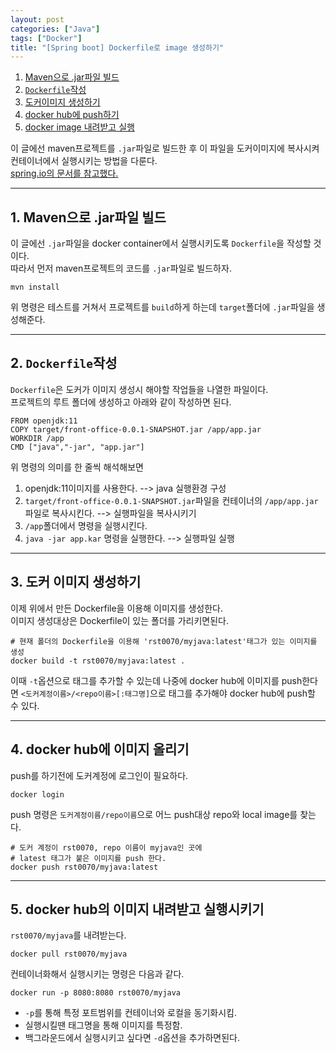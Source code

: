 ```yaml
---
layout: post
categories: ["Java"]
tags: ["Docker"]
title: "[Spring boot] Dockerfile로 image 생성하기"
---
```

1. [Maven으로 .jar파일 빌드](#1-maven으로-jar파일-빌드)
2. [`Dockerfile`작성](#2-dockerfile작성)
3. [도커이미지 생성하기](#3-도커-이미지-생성하기)
4. [docker hub에 push하기](#4-docker-hub에-이미지-올리기)
5. [docker image 내려받고 실행](#5-docker-hub의-이미지-내려받고-실행시키기)

이 글에선 maven프로젝트를 `.jar`파일로 빌드한 후 이 파일을 도커이미지에 복사시켜 컨테이너에서 실행시키는 방법을 다룬다.  
[spring.io의 문서를 참고했다.](https://spring.io/guides/gs/spring-boot-docker/)  
- - -
## 1. Maven으로 .jar파일 빌드
이 글에선 `.jar`파일을 docker container에서 실행시키도록 `Dockerfile`을 작성할 것이다.  
따라서 먼저 maven프로젝트의 코드를 `.jar`파일로 빌드하자.  
```
mvn install
```
위 명령은 테스트를 거쳐서 프로젝트를 `build`하게 하는데 `target`폴더에 `.jar`파일을 생성해준다.  
- - -  
## 2. `Dockerfile`작성
`Dockerfile`은 도커가 이미지 생성시 해야할 작업들을 나열한 파일이다.  
프로젝트의 루트 폴더에 생성하고 아래와 같이 작성하면 된다.  
```docker
FROM openjdk:11
COPY target/front-office-0.0.1-SNAPSHOT.jar /app/app.jar
WORKDIR /app
CMD ["java","-jar", "app.jar"]
```
위 명령의 의미를 한 줄씩 해석해보면  
1. openjdk:11이미지를 사용한다. --> java 실행환경 구성
2. `target/front-office-0.0.1-SNAPSHOT.jar`파일을 컨테이너의 `/app/app.jar`파일로 복사시킨다. --> 실행파일을 복사시키기
3. `/app`폴더에서 명령을 실행시킨다.
4. `java -jar app.kar` 명령을 실행한다. --> 실행파일 실행  
  
- - -
## 3. 도커 이미지 생성하기
이제 위에서 만든 Dockerfile을 이용해 이미지를 생성한다.  
이미지 생성대상은 Dockerfile이 있는 폴더를 가리키면된다.  
```docker
# 현재 폴더의 Dockerfile을 이용해 'rst0070/myjava:latest'태그가 있는 이미지를 생성
docker build -t rst0070/myjava:latest .
```
  
이때 `-t`옵션으로 태그를 추가할 수 있는데 나중에 docker hub에 이미지를 push한다면 `<도커계정이름>/<repo이름>[:태그명]`으로 태그를 추가해야 docker hub에 push할 수 있다.
- - -  
## 4. docker hub에 이미지 올리기
push를 하기전에 도커계정에 로그인이 필요하다.  
```
docker login
```  
  
push 명령은 `도커계정이름/repo이름`으로 어느 push대상 repo와 local image를 찾는다.  
``` docker
# 도커 계정이 rst0070, repo 이름이 myjava인 곳에
# latest 태그가 붙은 이미지를 push 한다.
docker push rst0070/myjava:latest
```  
- - -
## 5. docker hub의 이미지 내려받고 실행시키기
`rst0070/myjava`를 내려받는다.  
```
docker pull rst0070/myjava
```
컨테이너화해서 실행시키는 명령은 다음과 같다.  
```
docker run -p 8080:8080 rst0070/myjava
```
* `-p`를 통해 특정 포트범위를 컨테이너와 로컬을 동기화시킴.
* 실행시킬땐 태그명을 통해 이미지를 특정함.
* 백그라운드에서 실행시키고 싶다면 `-d`옵션을 추가하면된다.